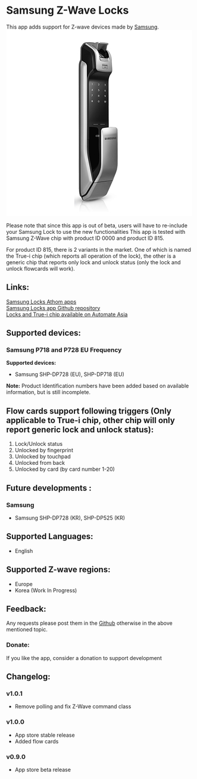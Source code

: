 # Samsung Z-Wave Locks
This app adds support for Z-wave devices made by [Samsung](https://www.samsungsds-nss.com/).  
<a href="https://github.com/AutomateAsia/com.samsung.lock">
  <img src="https://raw.githubusercontent.com/AutomateAsia/com.samsung.lock/master/drivers/P7X8-EU/assets/images/large.jpg">
</a>  

Please note that since this app is out of beta, users will have to re-include your Samsung Lock to use the new functionalities
This app is tested with Samsung Z-Wave chip with product ID 0000 and product ID 815.

For product ID 815, there is 2 variants in the market. One of which is named the True-i chip (which reports all operation of the lock), the other is a generic chip that reports only lock and unlock status (only the lock and unlock flowcards will work).

## Links:
[Samsung Locks Athom apps](https://apps.athom.com/app/com.samsung.lock)                    
[Samsung Locks app Github repository](https://github.com/AutomateAsia/com.samsung.lock)   
[Locks and True-i chip available on Automate Asia](https://h4sh.automate.asia/)   

## Supported devices:
### Samsung P718 and P728 EU Frequency    

**Supported devices:**   
* Samsung SHP-DP728 (EU), SHP-DP718 (EU)

**Note:** Product Identification numbers have been added based on available information, but is still incomplete.

## Flow cards support following triggers (Only applicable to True-i chip, other chip will only report generic lock and unlock status):
1. Lock/Unlock status
2. Unlocked by fingerprint
3. Unlocked by touchpad
4. Unlocked from back
5. Unlocked by card (by card number 1-20)

## Future developments :
### Samsung
* Samsung SHP-DP728 (KR), SHP-DP525 (KR)

## Supported Languages:
* English   

## Supported Z-wave regions:
* Europe   
* Korea (Work In Progress)  


## Feedback:
Any requests please post them in the  [Github](https://github.com/AutomateAsia/com.samsung/lock) otherwise in the above mentioned topic.     

### Donate:
If you like the app, consider a donation to support development    

## Changelog:     

### v1.0.1
* Remove polling and fix Z-Wave command class


### v1.0.0
* App store stable release
* Added flow cards

### v0.9.0
* App store beta release   
